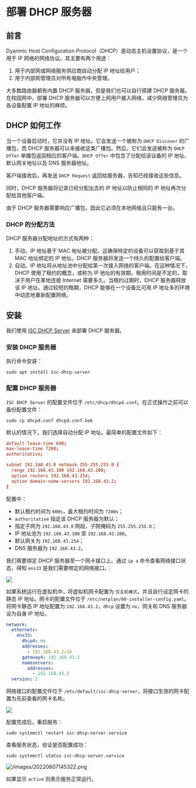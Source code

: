 # 部署 DHCP 服务器

## 前言

Dyanmic Host Configuration Protocol（DHCP）是动态主机设置协议，是一个用于 IP 网络的网络协议。其主要有两个用途：

1. 用于内部网或网络服务供应商自动分配 IP 地址给用户；
2. 用于内部网管理员对所有电脑作中央管理。

大多数路由器都有内置 DHCP 服务器，但是我们也可以自行搭建 DHCP 服务器。在校园网中，部署 DHCP 服务器可以方便上网用户接入网络，减少网络管理员为各设备配置 IP 地址的麻烦。

## DHCP 如何工作

当一个设备启动时，它并没有 IP 地址。它会发送一个被称为 `DHCP Discover` 的广播包，而 DHCP 服务器可以来接收这类广播包。然后，它们会发送被称为 `DHCP Offer` 单播包返回相应的客户端。`DHCP Offer` 中包含了分配给该设备的 IP 地址、默认网关地址以及 DNS 服务器地址。

客户端接收后，再发送 `DHCP Request` 返回给服务器，告知已经接收这些信息。

同时，DHCP 服务器将记录已经分配出去的 IP 地址以防止相同的 IP 地址再次分配给其他客户端。

由于 DHCP 服务器需要响应广播包，因此它必须在本地网络且只能有一台。

### DHCP 的分配方法

DHCP 服务器分配地址的方式有两种：

1. 手动。IP 地址基于 MAC 地址被分配。这确保特定的设备可以获取到基于其 MAC 地址绑定的 IP 地址。DHCP 服务器将发送一个持久的配置给客户端。
2. 自动。IP 地址将从地址池中分配给第一次接入网络的客户端。在这种情况下，DHCP 使用了租约的概念，或称为 IP 地址的有效期。租用时间是不定的，取决于用户在某地连接 Internet 需要多久。当租约过期时，DHCP 服务器释放该 IP 地址。通过较短的租期，DHCP 能够在一个设备比可用 IP 地址多的环境中动态地重新配置网络。

## 安装

我们使用 [ISC DHCP Server](https://www.isc.org/dhcp/) 来部署 DHCP 服务器。

### 安装 DHCP 服务器

执行命令安装：

```shell
sudo apt install isc-dhcp-server
```

### 配置 DHCP 服务器

`ISC DHCP Server` 的配置文件位于 `/etc/dhcp/dhcpd.conf`。在正式操作之前可以备份配置文件：

```shell
sudo cp dhcpd.conf dhcpd.conf.bak
```

默认的情况下，我们选择自动分配 IP 地址。最简单的配置文件如下：

```conf
default-lease-time 600;
max-lease-time 7200;
authoritative;

subnet 192.168.43.0 netmask 255.255.255.0 {
  range 192.168.43.100 192.168.43.200;
  option routers 192.168.43.254;
  option domain-name-servers 192.168.43.2;
}
```

配置中：

- 默认租约时间为 `600s`，最大租约时间为 `7200s`；
- `authoritative` 指定该 DHCP 服务器为默认；
- 指定子网为 `192.168.43.0` 网段，子网掩码为 `255.255.255.0`；
- IP 地址池为 `192.168.43.100` 至 `192.168.43.200`。
- 默认网关为 `192.168.43.254`；
- DNS 服务器为 `192.168.43.2`。

我们需要绑定 DHCP 服务器至一个网卡接口上。通过 `ip a` 命令查看网络接口状态，得知 `ens33` 是我们需要绑定的网络接口。：

![](/images/20220607144622.png)

如果系统运行在虚拟机中，将虚拟机网卡配置为 `仅主机模式`，并且自行设定网卡的静态 IP 地址。网卡的配置文件位于 `/etc/netplan/00-installer-config.yaml`。将网卡静态 IP 地址配置为 `192.168.43.2`，`dhcp` 设置为 `no`，网关和 DNS 服务器设为自身 IP 地址。

```yaml
network:
  ethernets:
    ens33:
      dhcp4: no
      addresses:
        - 192.168.43.2/24
      gateway4: 192.168.43.2
      nameservers:
        addresses:
          - 192.168.43.2
  version: 2
```

网络接口的配置文件位于 `/etc/default/isc-dhcp-server`，将接口生效的网卡配置为先前查看的网卡名称。

![](/images/20220607145158.png)

配置完成后，重启服务：

```shell
sudo systemctl restart isc-dhcp-server.service
```

查看服务状态，验证是否配置成功：

```shell
sudo systemctl status isc-dhcp-server.service
```

![/images/20220607145322.png](/images/20220607145322.png)

如果显示 `active` 则表示服务正常运行。
